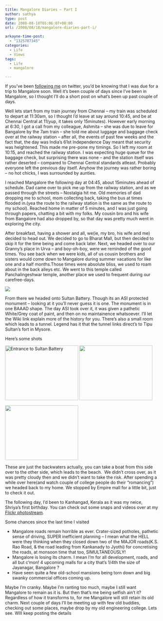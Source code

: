 ```yaml
---
title: Mangalore Diaries – Part I
author: sathya
type: post
date: 2008-08-18T05:06:07+00:00
url: /2008/08/18/mangalore-diaries-part-i/

arkayne-time-post:
  - "1325787345"
categories:
  - Life
  - Views
tags:
  - Life
  - mangalore

---
```

If you&#8217;ve been <a href="http://twitter.com/sathyabhat" target="_blank">following me</a> on twitter, you&#8217;d be knowing that I was due for a trip to Mangalore soon. Well it&#8217;s been couple of days since I&#8217;ve been in Mangalore, so I thought I&#8217;ll do a short post on what&#8217;s been up past couple of days.

<!--more-->

Well lets start from my train journey from Chennai &#8211; my train was scheduled to depart at 11:30am, so I thought I&#8217;d leave at say around 10:45, and be at Chennai Central at 11(yup, it takes only 15minutes). However early morning at 6:30, I got a call from my colleague, Ashmita &#8211; she was due to leave for Bangalore by the 7am train &#8211; she told me about luggage and baggage check over at the railway station &#8211; after all, the events of past few weeks and the fact that, the day was India&#8217;s 61st Independence Day meant that security was heightened. This made me pre-pone my timings. So I left my room at 10:15, and reached the railway station. I was expecting huge queue for the baggage check, but surprising there was none &#8211; and the station itself was rather deserted &#8211; compared to Chennai Central standards atleast. Probably everyone left the previous day itself. Anyhow the journey was rather boring &#8211; no hot chicks, I was surrounded by aunties.

I reached Mangalore the following day at 04:45, about 15minutes ahead of schedule. Dad came over to pick me up from the railway station, and as we passed through the streets &#8211; Nostalgia hit me. Old memories of dad dropping me to school, mom collecting back, taking the bus at times flooded in.(yea the route to the railway station is the same as the route to my school). Reached home in matter of 5 minutes, and I was just going through papers, chatting a bit with my folks. My cousin bro and his wife from Bangalore had also dropped by, so that day was pretty much went in exploring the city.

After breakfast, having a shower and all, we(ie, my bro, his wife and me) decided to head out. We decided to go to Bharat Mall, but then decided to skip it for the time being and come back later. Next, we headed over to our Granny&#8217;s place in Urva &#8211; and boy-oh-boy, were we reminded of the good times. You see back when we were kids, all of us cousin brothers and sisters would come down to Mangalore during summer vacations for like one and a half months.Those times were absolute bliss, we used to roam about in the back alleys etc. We went to this temple called Panchalingeshwar temple, another place we used to frequent during our carefree-days.

[![][1]][2]

From there we headed onto Sultan Battery. Though its an ASI protected monument &#8211; looking at it you&#8217;ll never guess it is one. The monument is in one BAAAD shape. The day ASI took over it, it was given a pathetic White/Grey coat of paint, and then on no maintainence whatsoever. I&#8217;ll let the Wiki link explain more of the history for you. There&#8217;s also a small room which leads to a tunnel. Legend has it that the tunnel links direct&#8217;s to Tipu Sultan&#8217;s fort in Mysore.

Here&#8217;s some shots

<img src="http://farm4.static.flickr.com/3268/2772183380_b2e069b239_m.jpg" alt="Entrance to Sultan Battery" width="240" height="180" /> [<img src="http://farm4.static.flickr.com/3190/2772183382_edaacb99eb_m.jpg" alt="" width="240" height="180" />][3]

[<img src="http://farm4.static.flickr.com/3008/2772184098_07d2d8fc65_m.jpg" alt="" width="240" height="180" />][4]

These are just the backwaters actually, you can take a boat from this side over to the other side, which leads to the beach.  We didn&#8217;t cross over, as it was pretty cloudy then and we didn&#8217;t want to take the risk. After spending a while over here(and watch couple of college people do their &#8220;romancing&#8221;) we headed back to my home. We stopped by Empire mall for a little bit, just to check it out.

The following day, I&#8217;d been to Kanhangad, Kerala as it was my neice, Shriya&#8217;s first birthday. You can check out some snaps and videos over at my <a href="http://flickr.com/photos/sathyabhat" target="_blank">Flickr photostream</a>.

Some chances since the last time I visited

  * Mangalore roads remain horrible as ever. Crater-sized potholes, pathetic sense of driving, SUPER inefficient planning &#8211; I mean what the HELL were they thinking when they closed down two of the MAJOR roads(K.S. Rao Road, & the road leading from Kankanady to Jyothi) for concretising the roads, at monsoon time that too, SIMULTANEOUSLY!
  * Mangalore is losing its charm. I mean I&#8217;m for all development, roads, and all but c&#8217;mon! 4 upcoming malls for a city that&#8217;s 1/4th the size of Jayanagar, Bangalore ?
  * Have seen quite a few old-school mansions being torn down and big swanky commercial offices coming up.

Maybe I&#8217;m cranky. Maybe I&#8217;m ranting too much, maybe I still want Mangalore to remain as it is. But then that&#8217;s me being selfish ain&#8217;t it? Regardless of how it transforms to, for me Mangalore will still retain its old charm. Next couple of days I&#8217;ll be meeting up with few old buddies, checking out some places, maybe drop by my old engineering college. Lets see. WIll keep posting the details

 [1]: http://farm4.static.flickr.com/3164/2772183372_2b44b0230b_m.jpg
 [2]: http://www.flickr.com/photos/sathyabhat/2772183372/
 [3]: http://www.flickr.com/photos/sathyabhat/2772183382/http://www.flickr.com/photos/sathyabhat/2772183382/
 [4]: http://www.flickr.com/photos/sathyabhat/2772184098/
